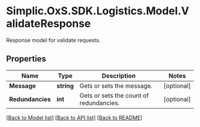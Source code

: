 # Simplic.OxS.SDK.Logistics.Model.ValidateResponse
Response model for validate requests.

## Properties

Name | Type | Description | Notes
------------ | ------------- | ------------- | -------------
**Message** | **string** | Gets or sets the message. | [optional] 
**Redundancies** | **int** | Gets or sets the count of redundancies. | [optional] 

[[Back to Model list]](../README.md#documentation-for-models) [[Back to API list]](../README.md#documentation-for-api-endpoints) [[Back to README]](../README.md)

